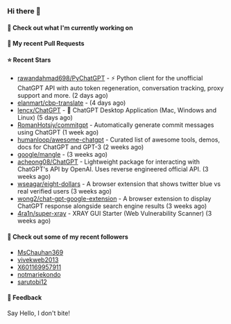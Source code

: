 ### Hi there 👋

#### 👷 Check out what I'm currently working on

#### 🔨 My recent Pull Requests


#### ⭐ Recent Stars

- [rawandahmad698/PyChatGPT](https://github.com/rawandahmad698/PyChatGPT) - ⚡️ Python client for the unofficial ChatGPT API with auto token regeneration, conversation tracking, proxy support and more. (2 days ago)
- [elanmart/cbp-translate](https://github.com/elanmart/cbp-translate) -  (4 days ago)
- [lencx/ChatGPT](https://github.com/lencx/ChatGPT) - 🤖 ChatGPT Desktop Application (Mac, Windows and Linux) (5 days ago)
- [RomanHotsiy/commitgpt](https://github.com/RomanHotsiy/commitgpt) - Automatically generate commit messages using ChatGPT (1 week ago)
- [humanloop/awesome-chatgpt](https://github.com/humanloop/awesome-chatgpt) - Curated list of awesome tools, demos, docs for ChatGPT and GPT-3 (2 weeks ago)
- [google/mangle](https://github.com/google/mangle) -  (3 weeks ago)
- [acheong08/ChatGPT](https://github.com/acheong08/ChatGPT) - Lightweight package for interacting with ChatGPT&#39;s API by OpenAI. Uses reverse engineered official API. (3 weeks ago)
- [wseagar/eight-dollars](https://github.com/wseagar/eight-dollars) - A browser extension that shows twitter blue vs real verified users (3 weeks ago)
- [wong2/chat-gpt-google-extension](https://github.com/wong2/chat-gpt-google-extension) - A browser extension to display ChatGPT response alongside search engine results (3 weeks ago)
- [4ra1n/super-xray](https://github.com/4ra1n/super-xray) - XRAY GUI Starter (Web Vulnerability Scanner) (3 weeks ago)

#### 👯 Check out some of my recent followers

- [MsChauhan369](https://github.com/MsChauhan369)
- [vivekweb2013](https://github.com/vivekweb2013)
- [X601169957911](https://github.com/X601169957911)
- [notmariekondo](https://github.com/notmariekondo)
- [sarutobi12](https://github.com/sarutobi12)

#### 💬 Feedback

Say Hello, I don't bite!